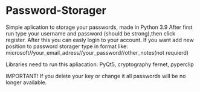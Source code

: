 # Password-Storager
Simple aplication to storage your passwords, made in Python 3.9
After first run type your username and password (should be strong),then click register.
After this you can easly login to your account. 
If you want add new position to password storager type in format like:
microsoft//your_email_adress//your_password//other_notes(not requierd)

Libraries need to run this apliacation:
PyQt5,
cryptography fernet,
pyperclip

IMPORTANT!
If you delete your key or change it all passwords will be no longer available.
